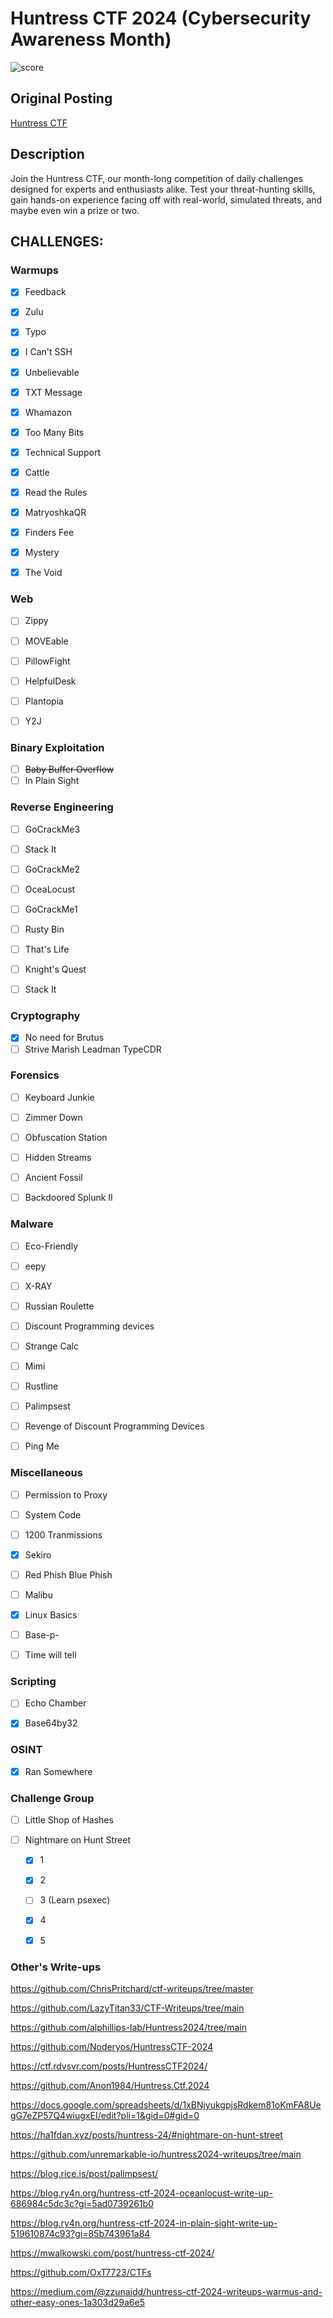 # Huntress CTF 2024 (Cybersecurity Awareness Month)

![score](score.png)

## Original Posting

[Huntress CTF](https://www.huntress.com/cybersecurity-education/cybersecurity-awareness)

## Description

Join the Huntress CTF, our month-long competition of daily challenges designed for experts and enthusiasts alike. Test your threat-hunting skills, gain hands-on experience facing off with real-world, simulated threats, and maybe even win a prize or two.

## CHALLENGES:

### Warmups

- [x] Feedback

- [x] Zulu

- [x] Typo

- [x] I Can't SSH

- [x] Unbelievable

- [x] TXT Message

- [x] Whamazon

- [x] Too Many Bits

- [x] Technical Support

- [x] Cattle

- [x] Read the Rules

- [x] MatryoshkaQR

- [x] Finders Fee

- [x] Mystery

- [x] The Void

### Web

- [ ] Zippy

- [ ] MOVEable

- [ ] PillowFight

- [ ] HelpfulDesk

- [ ] Plantopia

- [ ] Y2J

### Binary Exploitation

- [ ] ~~Baby Buffer Overflow~~
- [ ] In Plain Sight

### Reverse Engineering

- [ ] GoCrackMe3

- [ ] Stack It

- [ ] GoCrackMe2

- [ ] OceaLocust

- [ ] GoCrackMe1

- [ ] Rusty Bin

- [ ] That's Life

- [ ] Knight's Quest

- [ ] Stack It

### Cryptography

- [x] No need for Brutus
- [ ] Strive Marish Leadman TypeCDR

### Forensics

- [ ] Keyboard Junkie

- [ ] Zimmer Down

- [ ] Obfuscation Station

- [ ] Hidden Streams

- [ ] Ancient Fossil

- [ ] Backdoored Splunk II

### Malware

- [ ] Eco-Friendly

- [ ] eepy

- [ ] X-RAY

- [ ] Russian Roulette

- [ ] Discount Programming devices

- [ ] Strange Calc

- [ ] Mimi

- [ ] Rustline

- [ ] Palimpsest

- [ ] Revenge of Discount Programming Devices

- [ ] Ping Me

### Miscellaneous

- [ ] Permission to Proxy

- [ ] System Code

- [ ] 1200 Tranmissions

- [x] Sekiro

- [ ] Red Phish Blue Phish

- [ ] Malibu

- [x] Linux Basics

- [ ] Base-p-

- [ ] Time will tell

### Scripting

- [ ] Echo Chamber

- [x] Base64by32

### OSINT

- [x] Ran Somewhere

### Challenge Group

- [ ] Little Shop of Hashes

- [ ] Nightmare on Hunt Street
  
  - [x] 1
  
  - [x] 2
  
  - [ ] 3 (Learn psexec)
  
  - [x] 4
  
  - [x] 5

### Other's Write-ups

https://github.com/ChrisPritchard/ctf-writeups/tree/master

https://github.com/LazyTitan33/CTF-Writeups/tree/main

https://github.com/alphillips-lab/Huntress2024/tree/main 

https://github.com/Noderyos/HuntressCTF-2024

https://ctf.rdvsvr.com/posts/HuntressCTF2024/

https://github.com/Anon1984/Huntress.Ctf.2024

https://docs.google.com/spreadsheets/d/1xBNjyukgpjsRdkem81oKmFA8UegG7eZP57Q4wiugxEI/edit?pli=1&gid=0#gid=0

https://ha1fdan.xyz/posts/huntress-24/#nightmare-on-hunt-street

https://github.com/unremarkable-io/huntress2024-writeups/tree/main

https://blog.rice.is/post/palimpsest/

https://blog.ry4n.org/huntress-ctf-2024-oceanlocust-write-up-686984c5dc3c?gi=5ad0739261b0

https://blog.ry4n.org/huntress-ctf-2024-in-plain-sight-write-up-519610874c93?gi=85b743961a84

https://mwalkowski.com/post/huntress-ctf-2024/

https://github.com/OxT7723/CTFs

https://medium.com/@zzunaidd/huntress-ctf-2024-writeups-warmus-and-other-easy-ones-1a303d29a6e5
